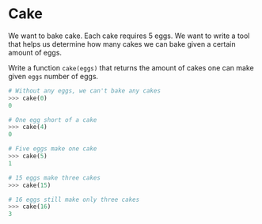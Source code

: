 # Cake

We want to bake cake.
Each cake requires 5 eggs.
We want to write a tool that helps us determine how many cakes we can bake given a certain amount of eggs.

Write a function `cake(eggs)` that returns the amount of cakes one can make given `eggs` number of eggs.

```python
# Without any eggs, we can't bake any cakes
>>> cake(0)
0

# One egg short of a cake
>>> cake(4)
0

# Five eggs make one cake
>>> cake(5)
1

# 15 eggs make three cakes
>>> cake(15)

# 16 eggs still make only three cakes
>>> cake(16)
3
```
